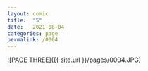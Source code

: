 ```yaml
---
layout: comic
title:  "5"
date:   2021-08-04
categories: page
permalink: /0004
---
```

![PAGE THREE]({{ site.url }}/pages/0004.JPG)
